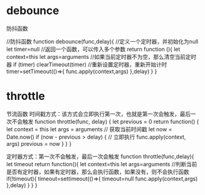 # debounce
防抖函数

//防抖函数
function debounce(func,delay){
  //定义一个定时器，并初始化为null
  let timer=null
  //返回一个函数，可以传入多个参数
  return function (){
  let context=this
  let args=arguments
    //如果当前定时器不为空，那么清空当前定时器
    if (timer) clearTimeout(timer)
    //重新设置定时器，重新开始计时
    timer=setTimeout(()=>{
      func.apply(context,args)
    },delay)
  }
}



# throttle
节流函数
时间戳方式：该方式会立即执行第一次，也就是第一次会触发，最后一次不会触发
function throttle(func, delay) {
	let previous = 0
	return function() {
		let context = this
		let args = arguments
    // 获取当前时间戳
    let now = Date.now()
		if (now - previous > delay) {
			// 立即执行
			func.apply(context, args)
			previous = now
		}
	}
}

定时器方式：第一次不会触发，最后一次会触发
function throttle(func,delay){
  let timeout
  return function(){
    let context=this
    let args=arguments
  //判断当前是否有定时器，如果有定时器，那么会执行函数，如果没有，则不会执行函数
    if(!timeout){
      timeout=settimeout(()=>{
        timeout=null
        func.apply(context,args)
        },delay)
       }
      }
     }
